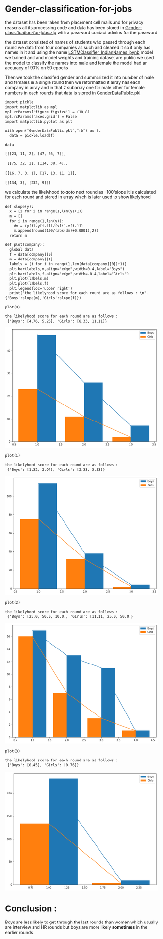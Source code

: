 # Gender-classification-for-jobs

the dataset has been taken from placement cell mails and for privacy
reasons all its processing code and data has been stored in
[Gender-classification-for-jobs.zip](Gender-classification-for-jobs.zip)
with a password contact admins for the password

the dataset consisted of names of students who passed through each round
we data from four companies as such and cleaned it so it only has names
in it and using the name
[LSTMClassifier_IndianNames.ipynb](LSTMClassifier_IndianNames.ipynb)
model we trained and and model weights and training dataset are public
we used the model to classify the names into male and female the model
had an accuracy of 90% on 50 epochs

Then we took the classifed gender and summarized it into number of male
and females in a single round then we reformatted it array has each
company in array and in that 2 subarray one for male other for female
numbers in each rounds that data is stored in
[GenderDataPublic.pkl](GenderDataPublic.pkl)

``` {.python}
import pickle
import matplotlib as mpl
mpl.rcParams['figure.figsize'] = (10,8)
mpl.rcParams['axes.grid'] = False
import matplotlib.pyplot as plt
```

``` {.python}
with open("GenderDataPublic.pkl","rb") as f:
  data = pickle.load(f)
```

``` {.python}
data
```

    [[[23, 11, 2], [47, 26, 7]],
    
     [[75, 32, 2], [114, 38, 4]],
    
    [[16, 7, 3, 1], [17, 13, 11, 1]],
    
    [[134, 3], [232, 9]]]


we calculate the likelyhood to goto next round as -100/slope it is
calculated for each round and stored in array which is later used to
show likelyhood

``` {.python}
def slope(y):
  x = [i for i in range(1,len(y)+1)]
  m = []
  for i in range(1,len(y)):
    dm = (y[i]-y[i-1])/(x[i]-x[i-1])
    m.append(round(100/(abs(dm)+0.0001),2))
  return m
```

``` {.python}
def plot(company):
  global data
  f = data[company][0]
  m = data[company][1]
  labels = [i for i in range(1,len(data[company][0])+1)]
  plt.bar(labels,m,align="edge",width=0.4,label="Boys")
  plt.bar(labels,f,align="edge",width=-0.4,label="Girls")
  plt.plot(labels,m)
  plt.plot(labels,f)
  plt.legend(loc='upper right')
  print("the likelyhood score for each round are as follows : \n", {'Boys':slope(m),'Girls':slope(f)})
```

``` {.python}
plot(0)
```

    the likelyhood score for each round are as follows : 
     {'Boys': [4.76, 5.26], 'Girls': [8.33, 11.11]}

![](images/ff0b8b9b44b2a2704dd261bf70db84ef700e896d.png)


``` {.python}
plot(1)
```

    the likelyhood score for each round are as follows : 
     {'Boys': [1.32, 2.94], 'Girls': [2.33, 3.33]}

![](images/a812d0362dc74eb9308ab62623d9177e45bc7263.png)

``` {.python}
plot(2)
```

    the likelyhood score for each round are as follows : 
     {'Boys': [25.0, 50.0, 10.0], 'Girls': [11.11, 25.0, 50.0]}

![](images/a2e12f1654768a6c29131a4eedbf466d94b55956.png)



``` {.python}
plot(3)
```

    the likelyhood score for each round are as follows : 
     {'Boys': [0.45], 'Girls': [0.76]}
 
![](images/efa1b4986a1476af3875c843bb04a79ed72c777c.png)

# Conclusion : 
Boys are less likely to get through the last rounds than
women which usually are interview and HR rounds but boys are more likely
**sometimes** in the earlier rounds

